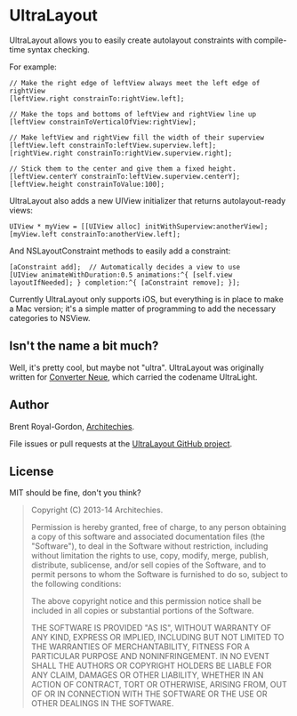 UltraLayout
==========

UltraLayout allows you to easily create autolayout constraints with compile-time syntax checking.

For example:

    // Make the right edge of leftView always meet the left edge of rightView
    [leftView.right constrainTo:rightView.left];
    
    // Make the tops and bottoms of leftView and rightView line up
    [leftView constrainToVerticalOfView:rightView];
    
    // Make leftView and rightView fill the width of their superview
    [leftView.left constrainTo:leftView.superview.left];
    [rightView.right constrainTo:rightView.superview.right];
    
    // Stick them to the center and give them a fixed height.
    [leftView.centerY constrainTo:leftView.superview.centerY];
    [leftView.height constrainToValue:100];

UltraLayout also adds a new UIView initializer that returns autolayout-ready views:

    UIView * myView = [[UIView alloc] initWithSuperview:anotherView];
    [myView.left constrainTo:anotherView.left];

And NSLayoutConstraint methods to easily add a constraint:

    [aConstraint add];  // Automatically decides a view to use
    [UIView animateWithDuration:0.5 animations:^{ [self.view layoutIfNeeded]; } completion:^{ [aConstraint remove]; }];

Currently UltraLayout only supports iOS, but everything is in place to make a Mac version; it's a simple matter of programming to add the necessary categories to NSView.

Isn't the name a bit much?
-----------------------

Well, it's pretty cool, but maybe not "ultra". UltraLayout was originally written for [Converter Neue](https://itunes.apple.com/us/app/converter-neue/id690448568?mt=8), which carried the codename UltraLight.

Author
-----

Brent Royal-Gordon, [Architechies](http://architechies.com).

File issues or pull requests at the [UltraLayout GitHub project]().

License
-----

MIT should be fine, don't you think?

> Copyright (C) 2013-14 Architechies.
> 
> Permission is hereby granted, free of charge, to any person obtaining a copy of this software and associated documentation files (the "Software"), to deal in the Software without restriction, including without limitation the rights to use, copy, modify, merge, publish, distribute, sublicense, and/or sell copies of the Software, and to permit persons to whom the Software is furnished to do so, subject to the following conditions:
> 
> The above copyright notice and this permission notice shall be included in all copies or substantial portions of the Software.
> 
> THE SOFTWARE IS PROVIDED "AS IS", WITHOUT WARRANTY OF ANY KIND, EXPRESS OR IMPLIED, INCLUDING BUT NOT LIMITED TO THE WARRANTIES OF MERCHANTABILITY, FITNESS FOR A PARTICULAR PURPOSE AND NONINFRINGEMENT. IN NO EVENT SHALL THE AUTHORS OR COPYRIGHT HOLDERS BE LIABLE FOR ANY CLAIM, DAMAGES OR OTHER LIABILITY, WHETHER IN AN ACTION OF CONTRACT, TORT OR OTHERWISE, ARISING FROM, OUT OF OR IN CONNECTION WITH THE SOFTWARE OR THE USE OR OTHER DEALINGS IN THE SOFTWARE.


